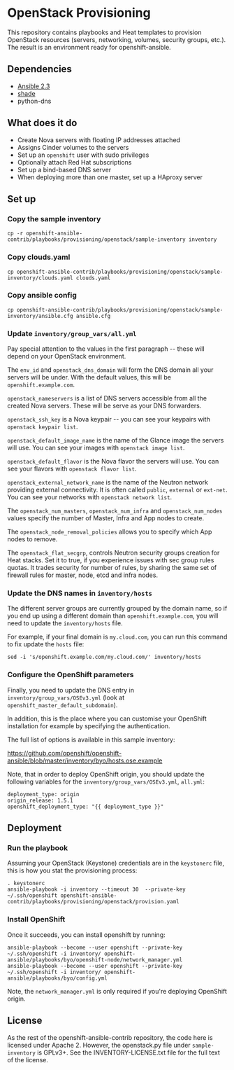 # OpenStack Provisioning

This repository contains playbooks and Heat templates to provision
OpenStack resources (servers, networking, volumes, security groups,
etc.). The result is an environment ready for openshift-ansible.


## Dependencies

* [Ansible 2.3](https://pypi.python.org/pypi/ansible)
* [shade](https://pypi.python.org/pypi/shade)
* python-dns


## What does it do

* Create Nova servers with floating IP addresses attached
* Assigns Cinder volumes to the servers
* Set up an `openshift` user with sudo privileges
* Optionally attach Red Hat subscriptions
* Set up a bind-based DNS server
* When deploying more than one master, set up a HAproxy server


## Set up

### Copy the sample inventory

    cp -r openshift-ansible-contrib/playbooks/provisioning/openstack/sample-inventory inventory

### Copy clouds.yaml

    cp openshift-ansible-contrib/playbooks/provisioning/openstack/sample-inventory/clouds.yaml clouds.yaml

### Copy ansible config

    cp openshift-ansible-contrib/playbooks/provisioning/openstack/sample-inventory/ansible.cfg ansible.cfg

### Update `inventory/group_vars/all.yml`

Pay special attention to the values in the first paragraph -- these
will depend on your OpenStack environment.

The `env_id` and `openstack_dns_domain` will form the DNS domain all
your servers will be under. With the default values, this will be
`openshift.example.com`.

`openstack_nameservers` is a list of DNS servers accessible from all
the created Nova servers. These will be serve as your DNS forwarders.

`openstack_ssh_key` is a Nova keypair -- you can see your keypairs with
`openstack keypair list`.

`openstack_default_image_name` is the name of the Glance image the
servers will use. You can
see your images with `openstack image list`.

`openstack_default_flavor` is the Nova flavor the servers will use.
You can see your flavors with `openstack flavor list`.

`openstack_external_network_name` is the name of the Neutron network
providing external connectivity. It is often called `public`,
`external` or `ext-net`. You can see your networks with `openstack
network list`.

The `openstack_num_masters`, `openstack_num_infra` and
`openstack_num_nodes` values specify the number of Master, Infra and
App nodes to create.

The `openstack_node_removal_policies` allows you to specify which App nodes to
remove.

The `openstack_flat_secgrp`, controls Neutron security groups creation for Heat
stacks. Set it to true, if you experience issues with sec group rules
quotas. It trades security for number of rules, by sharing the same set
of firewall rules for master, node, etcd and infra nodes.

### Update the DNS names in `inventory/hosts`

The different server groups are currently grouped by the domain name,
so if you end up using a different domain than
`openshift.example.com`, you will need to update the `inventory/hosts`
file.

For example, if your final domain is `my.cloud.com`, you can run this
command to fix update the `hosts` file:

    sed -i 's/openshift.example.com/my.cloud.com/' inventory/hosts

### Configure the OpenShift parameters

Finally, you need to update the DNS entry in
`inventory/group_vars/OSEv3.yml` (look at
`openshift_master_default_subdomain`).

In addition, this is the place where you can customise your OpenShift
installation for example by specifying the authentication.

The full list of options is available in this sample inventory:

https://github.com/openshift/openshift-ansible/blob/master/inventory/byo/hosts.ose.example

Note, that in order to deploy OpenShift origin, you should update the following
variables for the `inventory/group_vars/OSEv3.yml`, `all.yml`:

    deployment_type: origin
    origin_release: 1.5.1
    openshift_deployment_type: "{{ deployment_type }}"

## Deployment

### Run the playbook

Assuming your OpenStack (Keystone) credentials are in the `keystonerc`
file, this is how you stat the provisioning process:

    . keystonerc
    ansible-playbook -i inventory --timeout 30  --private-key ~/.ssh/openshift openshift-ansible-contrib/playbooks/provisioning/openstack/provision.yaml

### Install OpenShift

Once it succeeds, you can install openshift by running:

    ansible-playbook --become --user openshift --private-key ~/.ssh/openshift -i inventory/ openshift-ansible/playbooks/byo/openshift-node/network_manager.yml
    ansible-playbook --become --user openshift --private-key ~/.ssh/openshift -i inventory/ openshift-ansible/playbooks/byo/config.yml

Note, the `network_manager.yml` is only required if you're deploying OpenShift
origin.

## License

As the rest of the openshift-ansible-contrib repository, the code here is
licensed under Apache 2. However, the openstack.py file under
`sample-inventory` is GPLv3+. See the INVENTORY-LICENSE.txt file for the full
text of the license.
